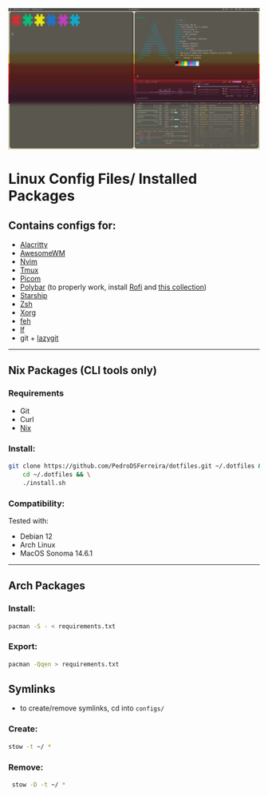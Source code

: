![Screenshot](screenshot.png)
# Linux Config Files/ Installed Packages

## Contains configs for:

- [Alacritty](https://github.com/alacritty/alacritty)
- [AwesomeWM](https://awesomewm.org/)
- [Nvim](https://neovim.io/)
- [Tmux](https://github.com/tmux/tmux/wiki)
- [Picom](https://github.com/jonaburg/picom)
- [Polybar](https://github.com/polybar/polybar) (to properly work, install [Rofi](https://github.com/davatorium/rofi) and [this collection](https://github.com/adi1090x/rofi))
- [Starship](https://starship.rs/)
- [Zsh](https://www.zsh.org/)
- [Xorg](https://www.x.org/wiki/)
- [feh](https://wiki.archlinux.org/title/feh)
- [lf](https://github.com/gokcehan/lf)
- git + [lazygit](https://github.com/jesseduffield/lazygit)

---

## Nix Packages (CLI tools only)

### Requirements

- Git
- Curl
- [Nix](https://nixos.org/download.html)

### Install:

```sh
git clone https://github.com/PedroDSFerreira/dotfiles.git ~/.dotfiles && \
    cd ~/.dotfiles && \
    ./install.sh
```

### Compatibility:

Tested with:

- Debian 12
- Arch Linux
- MacOS Sonoma 14.6.1

---

## Arch Packages

### Install:

```bash
pacman -S - < requirements.txt
```

### Export:

```bash
pacman -Qqen > requirements.txt
```

## Symlinks

- to create/remove symlinks, cd into `configs/`

### Create:

```bash
stow -t ~/ *
```

### Remove:

```bash
 stow -D -t ~/ *
```

